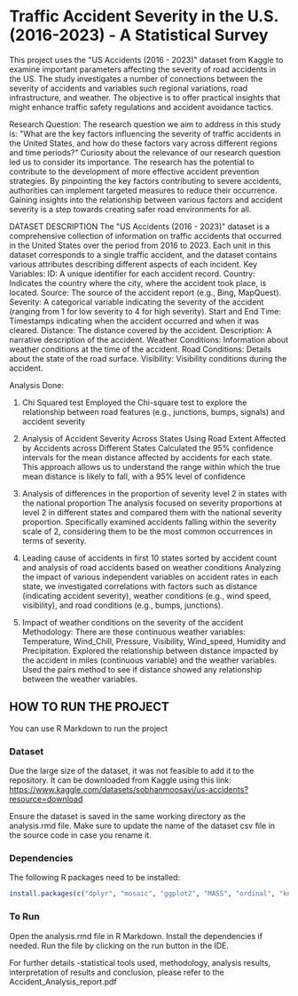 # Traffic Accident Severity in the U.S. (2016-2023) - A Statistical Survey
This project uses the "US Accidents (2016 - 2023)" dataset from Kaggle to examine important parameters affecting the severity of road accidents in the US.  The study investigates a number of connections between the severity of accidents and variables such regional variations, road infrastructure, and weather. The objective is to offer practical insights that might enhance traffic safety regulations and accident avoidance tactics.

Research Question:
The research question we aim to address in this study is: "What are the key factors influencing the severity of traffic accidents in the United States, and how do these factors vary across different regions and time periods?"
Curiosity about the relevance of our research question led us to consider its importance. The research has the potential to contribute to the development of more effective accident prevention strategies. By pinpointing the key factors contributing to severe accidents, authorities can implement targeted measures to reduce their occurrence. Gaining insights into the relationship between various factors and accident severity is a step towards creating safer road environments for all.

DATASET DESCRIPTION
The "US Accidents (2016 - 2023)" dataset is a comprehensive collection of information on traffic accidents that occurred in the United States over the period from 2016 to 2023. Each unit in this dataset corresponds to a single traffic accident, and the dataset contains various attributes describing different aspects of each incident.
Key Variables:
ID: A unique identifier for each accident record.
Country: Indicates the country where the city, where the accident took place, is located.
Source: The source of the accident report (e.g., Bing, MapQuest).
Severity: A categorical variable indicating the severity of the accident (ranging from 1 for low severity to 4 for high severity).
Start and End Time: Timestamps indicating when the accident occurred and when it was cleared.
Distance: The distance covered by the accident.
Description: A narrative description of the accident.
Weather Conditions: Information about weather conditions at the time of the accident.
Road Conditions: Details about the state of the road surface.
Visibility: Visibility conditions during the accident.

Analysis Done:
1) Chi Squared test
Employed the Chi-square test to explore the relationship between road features (e.g., junctions, bumps, signals) and accident severity

2) Analysis of Accident Severity Across States Using Road Extent Affected by Accidents across Different States
Calculated the 95% confidence intervals for the mean distance affected by accidents for each state. This approach allows us to understand the range within which the true mean distance is likely to fall, with a 95% level of confidence

3) Analysis of differences in the proportion of severity level 2 in states with the national proportion
The analysis focused on severity proportions at level 2 in different states and compared them with the national severity proportion. Specifically examined accidents falling within the severity scale of 2, considering them to be the most common occurrences in terms of severity.

4) Leading cause of accidents in first 10 states sorted by accident count and analysis of road accidents based on weather conditions
Analyzing the impact of various independent variables on accident rates in each state, we investigated correlations with
factors such as distance (indicating accident severity), weather conditions (e.g., wind speed, visibility), and road conditions (e.g., bumps, junctions).

5) Impact of weather conditions on the severity of the accident
Methodology:
There are these continuous weather variables: Temperature, Wind_Chill, Pressure, Visibility, Wind_speed, Humidity and Precipitation. Explored the relationship between distance impacted by the accident in miles (continuous variable) and the weather variables. Used the pairs method to see if distance showed any relationship between the weather variables.

## HOW TO RUN THE PROJECT
You can use R Markdown to run the project
### Dataset
Due the large size of the dataset, it was not feasible to add it to the repository. It can be downloaded from Kaggle using this link:
https://www.kaggle.com/datasets/sobhanmoosavi/us-accidents?resource=download

Ensure the dataset is saved in the same working directory as the analysis.rmd file. Make sure to update the name of the dataset csv file in the source code in case you rename it.

### Dependencies
The following R packages need to be installed:
```R
install.packages(c("dplyr", "mosaic", "ggplot2", "MASS", "ordinal", "knitr"))
```
### To Run
Open the analysis.rmd file in R Markdown.
Install the dependencies if needed.
Run the file by clicking on the run button in the IDE.

For further details -statistical tools used, methodology, analysis results, interpretation of results and conclusion,
please refer to the Accident_Analysis_report.pdf